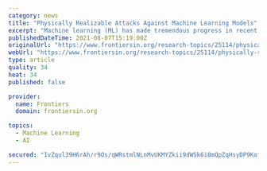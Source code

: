 ```yaml
---
category: news
title: "Physically Realizable Attacks Against Machine Learning Models"
excerpt: "Machine learning (ML) has made tremendous progress in recent years, being applied to various areas including speech recognition, facial recognition and natural language processing. However, the attacks against machine learning algorithms are also growing in an alarming speed."
publishedDateTime: 2021-08-07T15:19:00Z
originalUrl: "https://www.frontiersin.org/research-topics/25114/physically-realizable-attacks-against-machine-learning-models"
webUrl: "https://www.frontiersin.org/research-topics/25114/physically-realizable-attacks-against-machine-learning-models"
type: article
quality: 34
heat: 34
published: false

provider:
  name: Frontiers
  domain: frontiersin.org

topics:
  - Machine Learning
  - AI

secured: "IvZqul39H6rAh/r9Os/qWRstmlNLnMvUKMYZkii9dWSk6i8mQpZqHsyDP9KoffQ480YhQXbdCPG/mdYadba4qW1AnifBPCGhqB7/g03Ik4huB/zNg4xMdv1xtB6HDuD8CH+1Qjuf94GGo+o7ev69kCaGNMxxsNk3xot38LBIJlXNNkEwS97pE24FOstW2SCuS1rw3kmoQhxpJyNwsgO/eyCuved9TTNLUA6C+gp4xfcCPb4P12ppU302nWCjeMaIODrgOQwKIytBNRQaNgtFiBJMJExxX4OCNdC2bMZIMGdPUkEjB6Pb7kcxyxr2F89VyjKPR0CjiseJGnfXKGclJ/Z2GX4zTVb7EbPZbkLpPuA=;oLykEitjG/gJOyDciBFLSQ=="
---
```


